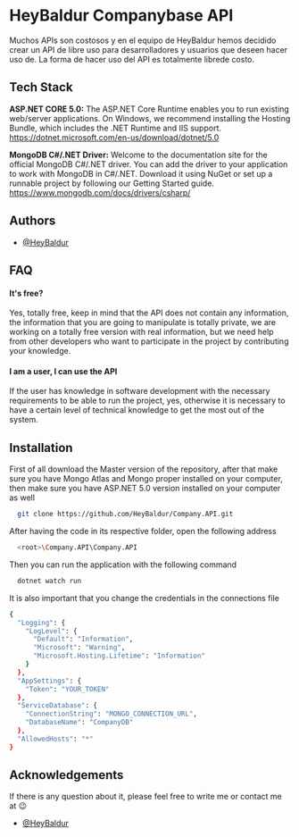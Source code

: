 
# HeyBaldur Companybase API

Muchos APIs son costosos y en el equipo de HeyBaldur hemos decidido crear un API de libre uso para desarrolladores y usuarios que deseen hacer uso de. La forma de hacer uso del API es totalmente librede costo.



## Tech Stack

**ASP.NET CORE 5.0:** The ASP.NET Core Runtime enables you to run existing web/server applications. On Windows, we recommend installing the Hosting Bundle, which includes the .NET Runtime and IIS support. https://dotnet.microsoft.com/en-us/download/dotnet/5.0

**MongoDB C#/.NET Driver:** Welcome to the documentation site for the official MongoDB C#/.NET driver. You can add the driver to your application to work with MongoDB in C#/.NET. Download it using 
NuGet
 or set up a runnable project by following our Getting Started guide. https://www.mongodb.com/docs/drivers/csharp/

 


## Authors

- [@HeyBaldur](https://twitter.com/HeyBaldur)


## FAQ

#### It's free?

Yes, totally free, keep in mind that the API does not contain any information, the information that you are going to manipulate is totally private, we are working on a totally free version with real information, but we need help from other developers who want to participate in the project by contributing your knowledge.

#### I am a user, I can use the API

If the user has knowledge in software development with the necessary requirements to be able to run the project, yes, otherwise it is necessary to have a certain level of technical knowledge to get the most out of the system.


## Installation

First of all download the Master version of the repository, after that make sure you have Mongo Atlas and Mongo proper installed on your computer, then make sure you have ASP.NET 5.0 version installed on your computer as well

```bash
  git clone https://github.com/HeyBaldur/Company.API.git
```

After having the code in its respective folder, open the following address

```bash
  <root>\Company.API\Company.API
```

Then you can run the application with the following command

```bash
  dotnet watch run
```

It is also important that you change the credentials in the connections file

```bash
{
  "Logging": {
    "LogLevel": {
      "Default": "Information",
      "Microsoft": "Warning",
      "Microsoft.Hosting.Lifetime": "Information"
    }
  },
  "AppSettings": {
    "Token": "YOUR_TOKEN"
  },
  "ServiceDatabase": {
    "ConnectionString": "MONGO_CONNECTION_URL",
    "DatabaseName": "CompanyDB"
  },
  "AllowedHosts": "*"
}

```

    
## Acknowledgements
If there is any question about it, please feel free to write me or contact me at 😉
 - [@HeyBaldur](https://twitter.com/HeyBaldur)

